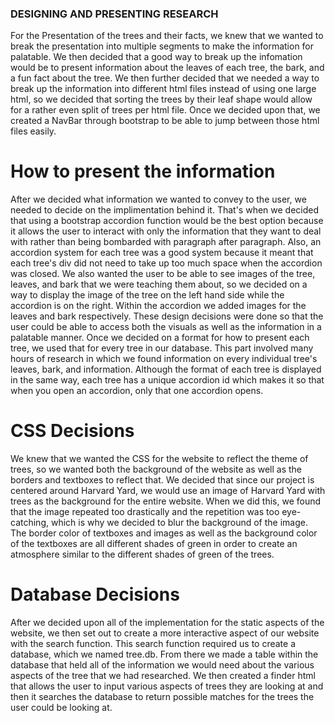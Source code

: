 ### DESIGNING AND PRESENTING RESEARCH ### 
For the Presentation of the trees and their facts, we knew that we wanted to break the presentation into multiple segments to make the information for palatable. We then decided that a good way to break up the infomation would be to present information about the leaves of each tree, the bark, and a fun fact about the tree. 
We then further decided that we needed a way to break up the information into different html files instead of using one large html, so we decided that sorting the trees by their leaf shape would allow for a rather even split of trees per html file. Once we decided upon that, we created a NavBar through bootstrap to be able to jump between those html files easily. 

# How to present the information # 
After we decided what information we wanted to convey to the user, we needed to decide on the implimentation behind it. That's when we decided that using a bootstrap accordion function would be the best option because it allows the user to interact with only the information that they want to deal with rather than being bombarded with paragraph after paragraph. Also, an accordion system for each tree was a good system because it meant that each tree's div did not need to take up too much space when the accordion was closed. We also wanted the user to be able to see images of the tree, leaves, and bark that we were teaching them about, so we decided on a way to display the image of the tree on the left hand side while the accordion is on the right. Within the accordion we added images for the leaves and bark respectively. These design decisions were done so that the user could be able to access both the visuals as well as the information in a palatable manner. 
Once we decided on a format for how to present each tree, we used that for every tree in our database. This part involved many hours of research in which we found information on every individual tree's leaves, bark, and information. Although the format of each tree is displayed in the same way, each tree has a unique accordion id which makes it so that when you open an accordion, only that one accordion opens.

# CSS Decisions # 
We knew that we wanted the CSS for the website to reflect the theme of trees, so we wanted both the background of the website as well as the borders and textboxes to reflect that. We decided that since our project is centered around Harvard Yard, we would use an image of Harvard Yard with trees as the background for the entire website. When we did this, we found that the image repeated too drastically and the repetition was too eye-catching, which is why we decided to blur the background of the image. The border color of textboxes and images as well as the background color of the textboxes are all different shades of green in order to create an atmosphere similar to the different shades of green of the trees. 

# Database Decisions #
After we decided upon all of the implementation for the static aspects of the website, we then set out to create a more interactive aspect of our website with the search function. This search function required us to create a database, which we named tree.db. From there we made a table within the database that held all of the information we would need about the various aspects of the tree that we had researched. We then created a finder html that allows the user to input various aspects of trees they are looking at and then it searches the database to return possible matches for the trees the user could be looking at. 